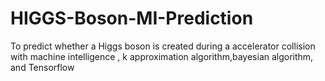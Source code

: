 # HIGGS-Boson-MI-Prediction
To predict whether a Higgs boson is created during a accelerator collision with machine intelligence , k approximation algorithm,bayesian algorithm, and Tensorflow 

